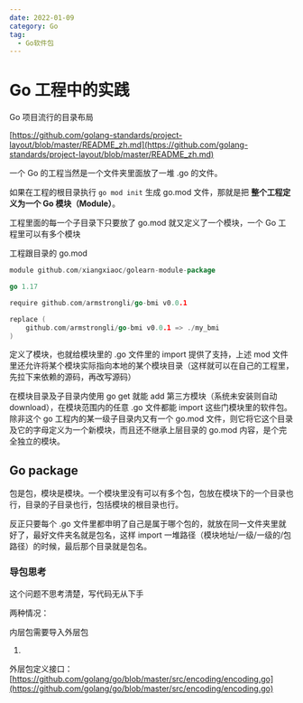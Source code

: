 ```yaml
---
date: 2022-01-09
category: Go
tag:
  - Go软件包
---
```


# Go 工程中的实践

Go 项目流行的目录布局

[https://github.com/golang-standards/project-layout/blob/master/README_zh.md](https://github.com/golang-standards/project-layout/blob/master/README_zh.md)

一个 Go 的工程当然是一个文件夹里面放了一堆 .go 的文件。

如果在工程的根目录执行 `go mod init` 生成 go.mod 文件，那就是把 **整个工程定义为一个 Go 模块（Module）**。

工程里面的每一个子目录下只要放了 go.mod 就又定义了一个模块，一个 Go 工程里可以有多个模块

工程跟目录的 go.mod

```go
module github.com/xiangxiaoc/golearn-module-package

go 1.17

require github.com/armstrongli/go-bmi v0.0.1

replace (
	github.com/armstrongli/go-bmi v0.0.1 => ./my_bmi
)
```

定义了模块，也就给模块里的 .go 文件里的 import 提供了支持，上述 mod 文件里还允许将某个模块实际指向本地的某个模块目录（这样就可以在自己的工程里，先拉下来依赖的源码，再改写源码）

在模块目录及子目录内使用 go get 就能 add 第三方模块（系统未安装则自动 download），在模块范围内的任意 .go 文件都能 import
这些门模块里的软件包。除非这个 go 工程内的某一级子目录内又有一个 go.mod 文件，则它将它这个目录及它的字母定义为一个新模块，而且还不继承上层目录的
go.mod 内容，是个完全独立的模块。

## Go package

包是包，模块是模块。一个模块里没有可以有多个包，包放在模块下的一个目录也行，目录的子目录也行，包括模块的根目录也行。

反正只要每个 .go 文件里都申明了自己是属于哪个包的，就放在同一文件夹里就好了，最好文件夹名就是包名，这样 import
一堆路径（模块地址/一级/一级的/包路径）的时候，最后那个目录就是包名。

### 导包思考

这个问题不思考清楚，写代码无从下手

两种情况：

内层包需要导入外层包

1.

外层包定义接口：[https://github.com/golang/go/blob/master/src/encoding/encoding.go](https://github.com/golang/go/blob/master/src/encoding/encoding.go)

